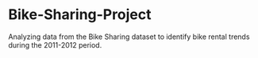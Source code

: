 # Bike-Sharing-Project
Analyzing data from the Bike Sharing dataset to identify bike rental trends during the 2011-2012 period.
